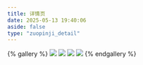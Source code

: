 ```yaml
---
title: 详情页
date: 2025-05-13 19:40:06
aside: false
type: "zuopinji_detail"
---
```


{% gallery %}
![](/xiangqingye/index/详情页_01.png)
![](/xiangqingye/index/详情页_02.png)
![](/xiangqingye/index/详情页_04.png)
![](/xiangqingye/index/详情页_03.png)
{% endgallery %}

<!-- ![](https://cdn.jsdelivr.net/gh/LUCKYLIYONGHHUI/picture@main/%E8%AF%A6%E6%83%85%E9%A1%B5_01.png)
![](https://cdn.jsdelivr.net/gh/LUCKYLIYONGHHUI/picture@main/%E8%AF%A6%E6%83%85%E9%A1%B5_02.png)
![](https://cdn.jsdelivr.net/gh/LUCKYLIYONGHHUI/picture@main/%E8%AF%A6%E6%83%85%E9%A1%B5_04.png)
![](https://cdn.jsdelivr.net/gh/LUCKYLIYONGHHUI/picture@main/%E8%AF%A6%E6%83%85%E9%A1%B5_03.png) -->